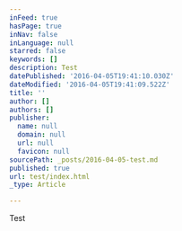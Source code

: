 ```yaml
---
inFeed: true
hasPage: true
inNav: false
inLanguage: null
starred: false
keywords: []
description: Test
datePublished: '2016-04-05T19:41:10.030Z'
dateModified: '2016-04-05T19:41:09.522Z'
title: ''
author: []
authors: []
publisher:
  name: null
  domain: null
  url: null
  favicon: null
sourcePath: _posts/2016-04-05-test.md
published: true
url: test/index.html
_type: Article

---
```

Test